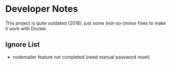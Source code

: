 # Developer Notes

This project is quite outdated (2018), just some (not-so-)minor fixes to make it work with Docker.

## Ignore List

- nodemailer feature not completed (need manual password reset)
